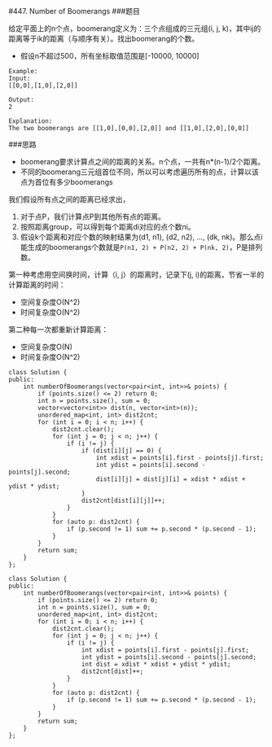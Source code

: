 #447. Number of Boomerangs
###题目

给定平面上的n个点，boomerang定义为：三个点组成的三元组(i, j, k)，其中ij的距离等于ik的距离（与顺序有关）。找出boomerang的个数。
 - 假设n不超过500，所有坐标取值范围是[-10000, 10000]

``` 
Example:
Input:
[[0,0],[1,0],[2,0]]

Output:
2

Explanation:
The two boomerangs are [[1,0],[0,0],[2,0]] and [[1,0],[2,0],[0,0]]
```

###思路
 - boomerang要求计算点之间的距离的关系。n个点，一共有n*(n-1)/2个距离。
 - 不同的boomerang三元组首位不同，所以可以考虑遍历所有的点，计算以该点为首位有多少boomerangs

我们假设所有点之间的距离已经求出，

1. 对于点P，我们计算点P到其他所有点的距离。
2. 按照距离group，可以得到每个距离di对应的点个数ni。
3. 假设k个距离和对应个数的映射结果为(d1, n1), (d2, n2), ..., (dk, nk)。那么点i能生成的boomerangs个数就是`P(n1, 2) + P(n2, 2) + P(nk, 2)`，P是排列数。


第一种考虑用空间换时间，计算（i, j）的距离时，记录下(j, i)的距离，节省一半的计算距离的时间：
 - 空间复杂度O(N^2)
 - 时间复杂度O(N^2)

第二种每一次都重新计算距离：
 - 空间复杂度O(N)
 - 时间复杂度O(N^2)

```
class Solution {
public:
    int numberOfBoomerangs(vector<pair<int, int>>& points) {
        if (points.size() <= 2) return 0;
        int n = points.size(), sum = 0;
        vector<vector<int>> dist(n, vector<int>(n));
        unordered_map<int, int> dist2cnt;
        for (int i = 0; i < n; i++) {
            dist2cnt.clear();
            for (int j = 0; j < n; j++) {
                if (i != j) {
                    if (dist[i][j] == 0) {
                        int xdist = points[i].first - points[j].first;
                        int ydist = points[i].second - points[j].second;
                        dist[i][j] = dist[j][i] = xdist * xdist + ydist * ydist;
                    }
                    dist2cnt[dist[i][j]]++;
                }
            }
            for (auto p: dist2cnt) {
                if (p.second != 1) sum += p.second * (p.second - 1);
            }
        }
        return sum;
    }
};
```


```
class Solution {
public:
    int numberOfBoomerangs(vector<pair<int, int>>& points) {
        if (points.size() <= 2) return 0;
        int n = points.size(), sum = 0;
        unordered_map<int, int> dist2cnt;
        for (int i = 0; i < n; i++) {
            dist2cnt.clear();
            for (int j = 0; j < n; j++) {
                if (i != j) {
                    int xdist = points[i].first - points[j].first;
                    int ydist = points[i].second - points[j].second;
                    int dist = xdist * xdist + ydist * ydist;
                    dist2cnt[dist]++;
                }
            }
            for (auto p: dist2cnt) {
                if (p.second != 1) sum += p.second * (p.second - 1);
            }
        }
        return sum;
    }
};
```
